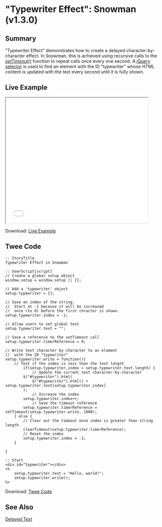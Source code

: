 # "Typewriter Effect": Snowman (v1.3.0)

## Summary

"Typewriter Effect" demonstrates how to create a delayed character-by-character effect. In Snowman, this is achieved using recursive calls to the *[setTimeout()](https://developer.mozilla.org/en-US/docs/Web/API/WindowOrWorkerGlobalScope/setTimeout)* function to repeat calls once every one second. A [jQuery selector](https://api.jquery.com/category/selectors/) is used to find an element with the ID "typewriter" whose HTML content is updated with the text every second until it is fully shown.

## Live Example

<section>
<iframe src="snowman_typewriter_example.html" height=400 width=90%></iframe>


Download: <a href="snowman_typewriter_example.html" target="_blank">Live Example</a>
</section>

## Twee Code

```
:: StoryTitle
Typewriter Effect in Snowman

:: UserScript[script]
// Create a global setup object
window.setup = window.setup || {};

// Add a 'typewriter' object
setup.typewriter = {};

// Save an index of the string.
// 	Start at -1 because it will be increased
//  once (to 0) before the first chracter is shown.
setup.typewriter.index = -1;

// Allow users to set global text
setup.typewriter.text = "";

// Save a reference to the setTimeout call
setup.typewriter.timerReference = 0;

// Write text character by character to an element
//  with the ID "typewriter"
setup.typewriter.write = function(){
	// Test if the index is less than the text length
		if(setup.typewriter.index < setup.typewriter.text.length) {
			// Update the current text character-by-character
		$("#typewriter").html(
			$("#typewriter").html() + setup.typewriter.text[setup.typewriter.index]
		);
			// Increase the index
		setup.typewriter.index++;
			// Save the timeout reference
		setup.typewriter.timerReference = setTimeout(setup.typewriter.write, 1000);
	} else {
		// Clear out the timeout once index is greater than string length
		clearTimeout(setup.typewriter.timerReference);
		// Reset the index
		setup.typewriter.index = -1;
	}
	
}

:: Start
<div id="typewriter"></div>
<%
	setup.typewriter.text = "Hello, world!";
	setup.typewriter.write();
%>

```

Download: <a href="snowman_typewriter_twee.txt" target="_blank">Twee Code</a>

## See Also

[Delayed Text](../../delayedtext/snowman/snowman_delayedtext.md)
